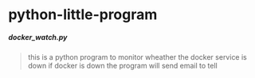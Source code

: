 # python-little-program

##### docker_watch.py
> this is a python program to monitor wheather the docker service is down 
> if docker is down 
> the program will send email to tell
